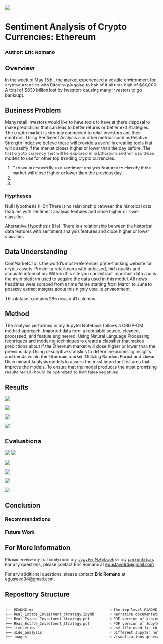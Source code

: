 ![](Images/ethereum-and-bitcoin.jpg)
# Sentiment Analysis of Crypto Currencies: Ethereum
### Author: Eric Romano
## Overview

In the week of May 15th , the market experienced a volatile environment for cryptocurrencies with Bitcoins plugging to half of it all time high of $60,000. A total of $830 billion lost by investors causing many investors to go bankrupt.

## Business Problem 

Many retail investors would like to have tools to have at there disposal to make predictions that can lead to better returns or better exit strategies. The crypto market is strongly connected to retail investors and their emotions. Using Sentiment Analysis and other metrics such as Relative Strength Index we believe these will provide a useful in creating tools that will classify if the market closes higher or lower than the day before. The first crypto currency that will be explored in is Ethereum and will use these models to use for other top trending crypto currencies.
1. Can we successfully use sentiment analysis features to classify if the market will close higher or lower than the previous day.
2. 
3. 


### Hyptheses

Null Hypothesis (H0): There is no relationship between the historical data features with sentiment analysis features and close higher or lower classifier. 

Alternative Hypothesis (Ha): There is a relationship between the historical data features with sentiment analysis features and close higher or lower classifier.

## Data Understanding 

CoinMarketCap is the world’s most-referenced price-tracking website for crypto assets. Providing retail users with unbiased, high quality and accurate information. With-in this site you can extract important data and is the main platform used to acquire the data used in this model. All news headlines were scraped from a time frame starting from March to June to possibly extract insights about this highly volatile environment.

This dataset contains 285 rows x 41 columns.

## Method

The analysis performed in my Jupyter Notebook follows a CRISP-DM method approach. Imported data form a reputable source, cleaned, processed, and feature engineered. Using Natural Language Processing techniques and modeling techniques to create a classifier that makes predictions about if the Ethereum market will close higher or lower than the previous day. Using descriptive statistics to determine promising insights and trends within the Ethereum market. Utilizing Random Forest and Linear Discriminant Analysis models to assess the most important features that improve the models. To ensure that the model produces the most promising results recall should be optimized to limit false negatives. 

## Results 

![](Images/Price_RSI.png)

![](Images/Sentiment_Analysis_Compound_vs_Date.png)

![](Images/fig5.png)

![](Images/fig6.png)

## Evaluations
![](Images/classification_report_LDA_SA.PNG)
![](Images/classification_report_RF_SA.PNG)

![](Images/confusion_matrix_LDA_all.png)

![](Images/classification_report_LDA_All.PNG)

![](Images/confusion_matrix_RF_all.png)

![](Images/classification_report_RF_All.PNG)

## Conclusion

### Recommendations 

### Future Work 

## For More Information

Please review my full analysis in my [Jupyter Notebook]() or my [presentation]().
For any questions, please contact Eric Romano at egustavo94@gmail.com 

For any additional questions, please contact **Eric Romano** at [egustavo94@gmail.com](egustavo94@gmail.com).

## Repository Structure

```bash

├── README.md                                   < The top-level README for reviewers of this project
├── Real_Estate_Investment_Strategy.ipynb       < Narrative documentation of analysis in Jupyter notebook
├── Real_Estate_Investment_Strategy.pdf         < PDF version of project presentation
├── Real_Estate_Investment_Strategy.pdf         < PDF version of Jupyter notebook
├── timeseries                                  < CSV file used for this project
├── side_analysis                               < Different Jupyter notebooks
├── images                                      < Visualizations generated for analysis

```
